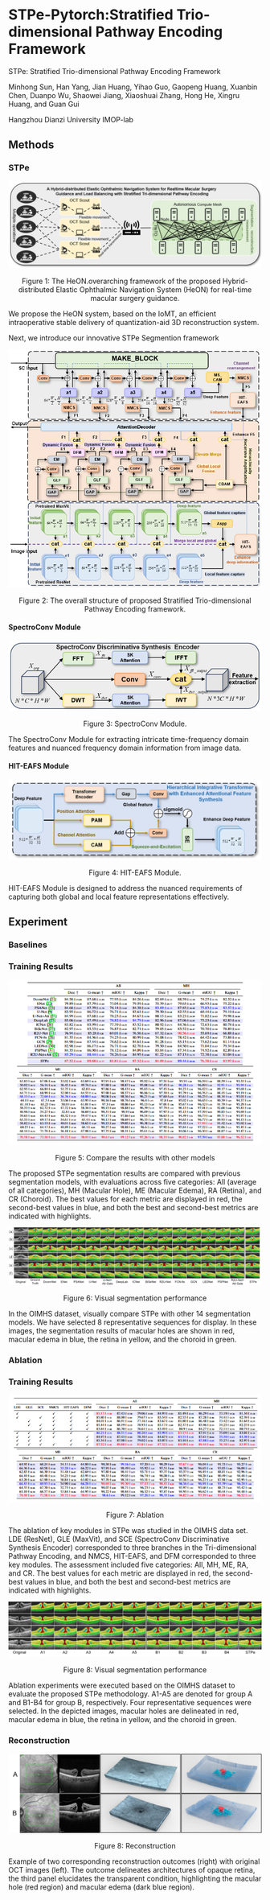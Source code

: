 # STPe-Pytorch:Stratified Trio-dimensional Pathway Encoding Framework

STPe: Stratified Trio-dimensional Pathway Encoding Framework

Minhong Sun, Han Yang, Jian Huang, Yihao Guo, Gaopeng Huang, Xuanbin Chen, Duanpo Wu, Shaowei Jiang, Xiaoshuai Zhang, Hong He, Xingru Huang, and Guan Gui

Hangzhou Dianzi University IMOP-lab

## Methods
### STPe
<div align=center>
  <img src="https://github.com/IMOP-lab/STPe-Pytorch/blob/main/images/HeON.png">
</div>
<p align=center>
  Figure 1: The HeON.overarching framework of the proposed Hybrid-distributed Elastic Ophthalmic Navigation System (HeON) for real-time macular surgery guidance.
</p>

We propose the HeON system, based on the IoMT, an efficient intraoperative stable delivery of quantization-aid 3D reconstruction system.

Next, we introduce our innovative STPe Segmention framework

<div align=center>
  <img src="https://github.com/IMOP-lab/STPe-Pytorch/blob/main/images/STPe.png">
</div>
<p align=center>
  Figure 2: The overall structure of proposed Stratified Trio-dimensional Pathway Encoding framework.
</p>

#### SpectroConv Module

<div align=center>
  <img src="https://github.com/IMOP-lab/STPe-Pytorch/blob/main/images/SpectroConv.png">
</div>
<p align=center>
  Figure 3: SpectroConv Module.
</p>

The SpectroConv Module for extracting intricate time-frequency domain features and nuanced frequency domain information from image data.

#### HIT-EAFS Module

<div align=center>
  <img src="https://github.com/IMOP-lab/STPe-Pytorch/blob/main/images/HIT-EAFS.png">
</div>
<p align=center>
  Figure 4: HIT-EAFS Module.
</p>

HIT-EAFS Module is designed to address the nuanced requirements of capturing both global and local feature representations effectively.

## Experiment
### Baselines
### Training Results

<div align=center>
    <img src="https://github.com/IMOP-lab/STPe-Pytorch/blob/main/table/baseline.png">
</div>
<p align=center>
  Figure 5: Compare the results with other models
</p>

The proposed STPe segmentation results are compared with previous segmentation models, with evaluations across five categories: All (average of all categories), MH (Macular Hole), ME (Macular Edema), RA (Retina), and CR (Choroid). The best values for each metric are displayed in red, the second-best values in blue, and both the best and second-best metrics are indicated with highlights.


<div align=center>
    <img src="https://github.com/IMOP-lab/STPe-Pytorch/blob/main/images/baseline.png">
</div>
<p align=center>
  Figure 6: Visual segmentation performance 
</p>

In the OIMHS dataset, visually compare STPe with other 14 segmentation models. We have selected 8 representative sequences for display. In these images, the segmentation results of macular holes are shown in red, macular edema in blue, the retina in yellow, and the choroid in green.

### Ablation
### Training Results

<div align=center>
    <img src="https://github.com/IMOP-lab/STPe-Pytorch/blob/main/table/Ablation.jpg">
</div>
<p align=center>
  Figure 7: Ablation
</p>

The ablation of key modules in STPe was studied in the OIMHS data set. LDE (ResNet), GLE (MaxVit), and SCE (SpectroConv Discriminative Synthesis Encoder) corresponded to three branches in the Tri-dimensional Pathway Encoding, and NMCS, HIT-EAFS, and DFM corresponded to three key modules. The assessment included five categories: All, MH, ME, RA, and CR. The best values for each metric are displayed in red, the second-best values in blue, and both the best and second-best metrics are indicated with highlights.

<div align=center>
    <img src="https://github.com/IMOP-lab/STPe-Pytorch/blob/main/images/Ablation.png">
</div>
<p align=center>
  Figure 8: Visual segmentation performance 
</p>

Ablation experiments were executed based on the OIMHS dataset to evaluate the proposed STPe methodology. A1-A5 are denoted for group A and B1-B4 for group B, respectively. Four representative sequences were selected. In the depicted images, macular holes are delineated in red, macular edema in blue, the retina in yellow, and the choroid in green.

### Reconstruction

<div align=center>
    <img src="https://github.com/IMOP-lab/STPe-Pytorch/blob/main/images/reconstruction.png">
</div>
<p align=center>
  Figure 8: Reconstruction
</p>

Example of two corresponding reconstruction outcomes (right) with original OCT images (left). The outcome delineates architectures of opaque retina, the third panel elucidates the transparent condition, highlighting the macular hole (red region) and macular edema (dark blue region).


